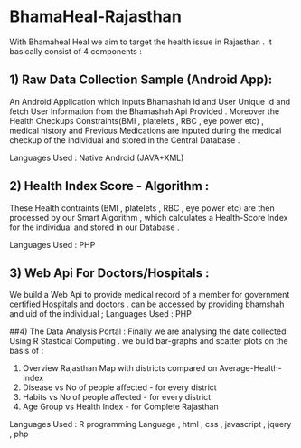 # BhamaHeal-Rajasthan

With Bhamaheal Heal we aim to target the health issue in Rajasthan . It basically consist of 4 components :

## 1) Raw Data Collection Sample (Android App):
An Android Application which inputs Bhamashah Id and User Unique Id and fetch User Information from the Bhamashah Api Provided .
Moreover the Health Checkups Constraints(BMI , platelets , RBC , eye power etc) , medical history and  Previous Medications  are inputed during the medical checkup of the individual 
and stored in the Central Database . 

  Languages Used : Native Android (JAVA+XML)

## 2) Health Index Score - Algorithm :
  
  These Health contraints (BMI , platelets , RBC , eye power etc) are then processed by our Smart Algorithm , which calculates a 
  Health-Score Index for the individual and stored in our Database . 
  
  Languages Used : PHP

## 3) Web Api For Doctors/Hospitals :

We build a Web Api to provide medical record of a member for  government certified Hospitals and doctors . can be accessed by
providing bhamshah and uid of the individual ; 
  Languages Used : PHP

      
##4) The Data  Analysis Portal  :
Finally we are analysing the date collected Using R Stastical Computing . we build bar-graphs and scatter plots on the basis of :

1) Overview Rajasthan Map with districts compared on Average-Health-Index 
2) Disease vs No of people affected  - for every district 
3) Habits  vs No of people affected  - for every district
4) Age Group vs Health Index  - for Complete Rajasthan 

  Languages Used : R programming Language , html , css , javascript , jquery , php 




   
